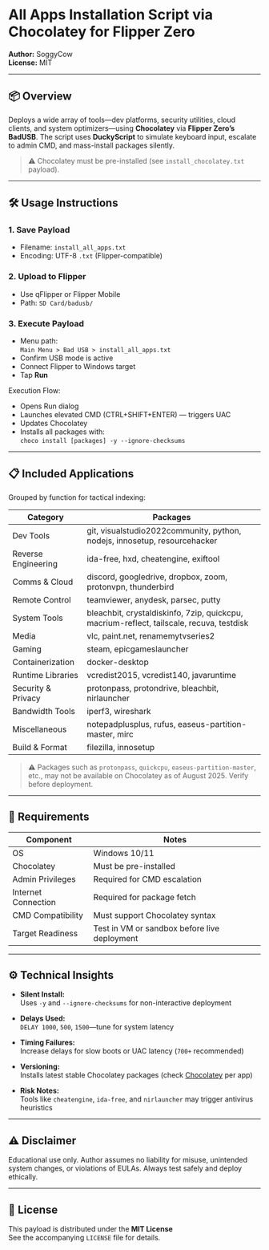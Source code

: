 # All Apps Installation Script via Chocolatey for Flipper Zero

**Author:** SoggyCow  
**License:** MIT

---

## 📦 Overview

Deploys a wide array of tools—dev platforms, security utilities, cloud clients, and system optimizers—using **Chocolatey** via **Flipper Zero’s BadUSB**. The script uses **DuckyScript** to simulate keyboard input, escalate to admin CMD, and mass-install packages silently.

> ⚠️ Chocolatey must be pre-installed (see `install_chocolatey.txt` payload).

---

## 🛠️ Usage Instructions

### 1. Save Payload

- Filename: `install_all_apps.txt`  
- Encoding: UTF-8 `.txt` (Flipper-compatible)

### 2. Upload to Flipper

- Use qFlipper or Flipper Mobile  
- Path: `SD Card/badusb/`

### 3. Execute Payload

- Menu path:  
  `Main Menu > Bad USB > install_all_apps.txt`  
- Confirm USB mode is active  
- Connect Flipper to Windows target  
- Tap **Run**

Execution Flow:
- Opens Run dialog  
- Launches elevated CMD (CTRL+SHIFT+ENTER) — triggers UAC  
- Updates Chocolatey  
- Installs all packages with:  
  `choco install [packages] -y --ignore-checksums`

---

## 📋 Included Applications

Grouped by function for tactical indexing:

| Category           | Packages                                                                                            |
|--------------------|------------------------------------------------------------------------------------------------------|
| Dev Tools          | git, visualstudio2022community, python, nodejs, innosetup, resourcehacker                            |
| Reverse Engineering| ida-free, hxd, cheatengine, exiftool                                                                 |
| Comms & Cloud      | discord, googledrive, dropbox, zoom, protonvpn, thunderbird                                         |
| Remote Control     | teamviewer, anydesk, parsec, putty                                                                   |
| System Tools       | bleachbit, crystaldiskinfo, 7zip, quickcpu, macrium-reflect, tailscale, recuva, testdisk            |
| Media              | vlc, paint.net, renamemytvseries2                                                                    |
| Gaming             | steam, epicgameslauncher                                                                             |
| Containerization   | docker-desktop                                                                                       |
| Runtime Libraries  | vcredist2015, vcredist140, javaruntime                                                               |
| Security & Privacy | protonpass, protondrive, bleachbit, nirlauncher                                                     |
| Bandwidth Tools    | iperf3, wireshark                                                                                     |
| Miscellaneous      | notepadplusplus, rufus, easeus-partition-master, mirc                                               |
| Build & Format     | filezilla, innosetup                                                                                 |

> ⚠️ Packages such as `protonpass`, `quickcpu`, `easeus-partition-master`, etc., may not be available on Chocolatey as of August 2025. Verify before deployment.

---

## 🔐 Requirements

| Component            | Notes                                                                 |
|----------------------|-----------------------------------------------------------------------|
| OS                   | Windows 10/11                                                         |
| Chocolatey           | Must be pre-installed                                                 |
| Admin Privileges     | Required for CMD escalation                                           |
| Internet Connection  | Required for package fetch                                            |
| CMD Compatibility    | Must support Chocolatey syntax                                        |
| Target Readiness     | Test in VM or sandbox before live deployment                         |

---

## ⚙️ Technical Insights

- **Silent Install:**  
  Uses `-y` and `--ignore-checksums` for non-interactive deployment

- **Delays Used:**  
  `DELAY 1000`, `500`, `1500`—tune for system latency

- **Timing Failures:**  
  Increase delays for slow boots or UAC latency (`700+` recommended)

- **Versioning:**  
  Installs latest stable Chocolatey packages (check [Chocolatey](https://community.chocolatey.org/) per app)

- **Risk Notes:**  
  Tools like `cheatengine`, `ida-free`, and `nirlauncher` may trigger antivirus heuristics

---

## ⚠️ Disclaimer

Educational use only. Author assumes no liability for misuse, unintended system changes, or violations of EULAs. Always test safely and deploy ethically.

---

## 📄 License

This payload is distributed under the **MIT License**  
See the accompanying `LICENSE` file for details.
